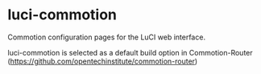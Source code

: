 luci-commotion
==============

Commotion configuration pages for the LuCI web interface.

luci-commotion is selected as a default build option in Commotion-Router (https://github.com/opentechinstitute/commotion-router)
